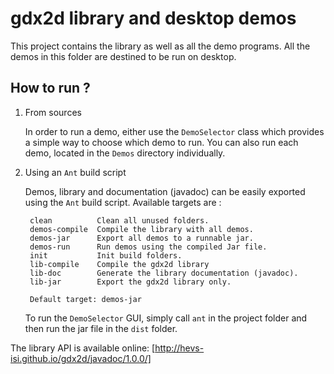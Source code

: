 # gdx2d library and desktop demos

This project contains the library as well as all the demo programs. All the demos in this folder are destined to be run on desktop.

## How to run ?

1. From sources

    In order to run a demo, either use the `DemoSelector` class which provides a simple way to choose which demo to run. You can also run each demo, located in the `Demos` directory individually.

2. Using an `Ant` build script

    Demos, library and documentation (javadoc) can be easily exported using the `Ant` build script. Available targets are :

        clean          Clean all unused folders.
        demos-compile  Compile the library with all demos.
        demos-jar      Export all demos to a runnable jar.
        demos-run      Run demos using the compiled Jar file.
        init           Init build folders.
        lib-compile    Compile the gdx2d library
        lib-doc        Generate the library documentation (javadoc).
        lib-jar        Export the gdx2d library only.
    
        Default target: demos-jar

    To run the `DemoSelector` GUI, simply call `ant` in the project folder and then run the jar file in the `dist` folder.

The library API is available online: [http://hevs-isi.github.io/gdx2d/javadoc/1.0.0/]
